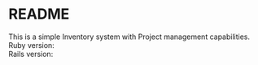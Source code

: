 # README
This is a simple Inventory system with Project management capabilities.  
Ruby version:  
Rails version:  
